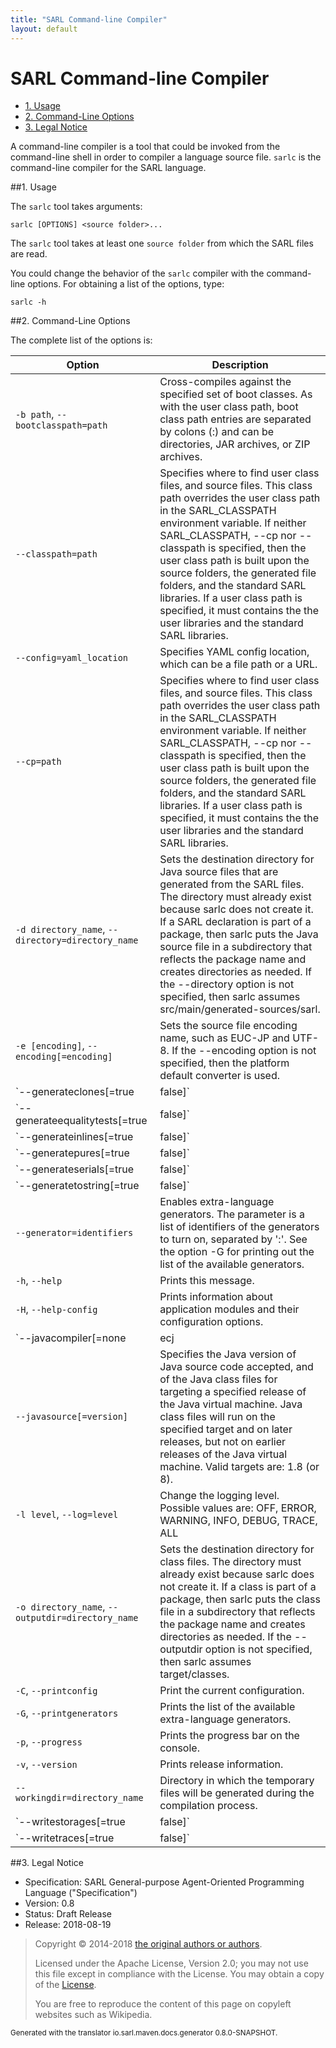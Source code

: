 ```yaml
---
title: "SARL Command-line Compiler"
layout: default
---
```


# SARL Command-line Compiler


<ul class="page_outline" id="page_outline">

<li><a href="#1-usage">1. Usage</a></li>
<li><a href="#2-command-line-options">2. Command-Line Options</a></li>
<li><a href="#3-legal-notice">3. Legal Notice</a></li>

</ul>




A command-line compiler is a tool that could be invoked from the command-line shell in order to compiler a language source file.
`sarlc` is the command-line compiler for the SARL language.

##1. Usage

The `sarlc` tool takes arguments:


	sarlc [OPTIONS] <source folder>...


The `sarlc` tool takes at least one `source folder` from which the SARL files are read.

You could change the behavior of the `sarlc` compiler with the command-line options.
For obtaining a list of the options, type:

	sarlc -h


##2. Command-Line Options

The complete list of the options is:



| Option | Description |
| ------ | ----------- |
| `-b path`, `--bootclasspath=path` | Cross-compiles against the specified set of boot classes. As with the user class path, boot class path entries are separated by colons (:) and can be directories, JAR archives, or ZIP archives. |
| `--classpath=path` | Specifies where to find user class files, and source files. This class path overrides the user class path in the SARL_CLASSPATH environment variable. If neither SARL_CLASSPATH, --cp nor --classpath is specified, then the user class path is built upon the source folders, the generated file folders, and the standard SARL libraries. If a user class path is specified, it must contains the the user libraries and the standard SARL libraries. |
| `--config=yaml_location` | Specifies YAML config location, which can be a file path or a URL. |
| `--cp=path` | Specifies where to find user class files, and source files. This class path overrides the user class path in the SARL_CLASSPATH environment variable. If neither SARL_CLASSPATH, --cp nor --classpath is specified, then the user class path is built upon the source folders, the generated file folders, and the standard SARL libraries. If a user class path is specified, it must contains the the user libraries and the standard SARL libraries. |
| `-d directory_name`, `--directory=directory_name` | Sets the destination directory for Java source files that are generated from the SARL files. The directory must already exist because sarlc does not create it. If a SARL declaration is part of a package, then sarlc puts the Java source file in a subdirectory that reflects the package name and creates directories as needed. If the --directory option is not specified, then sarlc assumes src/main/generated-sources/sarl. |
| `-e [encoding]`, `--encoding[=encoding]` | Sets the source file encoding name, such as EUC-JP and UTF-8. If the --encoding option is not specified, then the platform default converter is used. |
| `--generateclones[=true|false]` | Specifies if the clone functions should be generated; default is true. |
| `--generateequalitytests[=true|false]` | Specifies if the equality tests should be generated; default is true. |
| `--generateinlines[=true|false]` | Specifies if the @Inline annotations should be generated; default is false. |
| `--generatepures[=true|false]` | Specifies if the @Pure annotations should be generated; default is true. |
| `--generateserials[=true|false]` | Specifies if the serial identifiers should be generated; default is true. |
| `--generatetostring[=true|false]` | Specifies if the toString functions should be generated; default is true. |
| `--generator=identifiers` | Enables extra-language generators. The parameter is a list of identifiers of the generators to turn on, separated by ':'. See the option -G for printing out the list of the available generators. |
| `-h`, `--help` | Prints this message. |
| `-H`, `--help-config` | Prints information about application modules and their configuration options. |
| `--javacompiler[=none|ecj|javac]` | Specifies the Java compiler to be run; default is ecj. |
| `--javasource[=version]` | Specifies the Java version of Java source code accepted, and of the Java class files for targeting a specified release of the Java virtual machine. Java class files will run on the specified target and on later releases, but not on earlier releases of the Java virtual machine. Valid targets are: 1.8 (or 8). |
| `-l level`, `--log=level` | Change the logging level. Possible values are: OFF, ERROR, WARNING, INFO, DEBUG, TRACE, ALL |
| `-o directory_name`, `--outputdir=directory_name` | Sets the destination directory for class files. The directory must already exist because sarlc does not create it. If a class is part of a package, then sarlc puts the class file in a subdirectory that reflects the package name and creates directories as needed. If the --outputdir option is not specified, then sarlc assumes target/classes. |
| `-C`, `--printconfig` | Print the current configuration. |
| `-G`, `--printgenerators` | Prints the list of the available extra-language generators. |
| `-p`, `--progress` | Prints the progress bar on the console. |
| `-v`, `--version` | Prints release information. |
| `--workingdir=directory_name` | Directory in which the temporary files will be generated during the compilation process. |
| `--writestorages[=true|false]` | Specifies if the storage files should be generated; default is true. |
| `--writetraces[=true|false]` | Specifies if the trace files should be generated; default is true. |



##3. Legal Notice

* Specification: SARL General-purpose Agent-Oriented Programming Language ("Specification")
* Version: 0.8
* Status: Draft Release
* Release: 2018-08-19

> Copyright &copy; 2014-2018 [the original authors or authors](http://www.sarl.io/about/index.html).
>
> Licensed under the Apache License, Version 2.0;
> you may not use this file except in compliance with the License.
> You may obtain a copy of the [License](http://www.apache.org/licenses/LICENSE-2.0).
>
> You are free to reproduce the content of this page on copyleft websites such as Wikipedia.

<small>Generated with the translator io.sarl.maven.docs.generator 0.8.0-SNAPSHOT.</small>